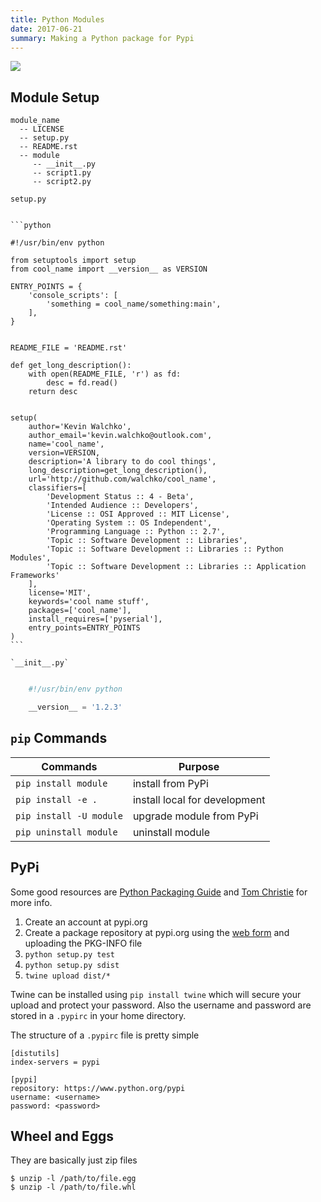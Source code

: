 ```yaml
---
title: Python Modules
date: 2017-06-21
summary: Making a Python package for Pypi
---
```


![](https://imgs.xkcd.com/comics/python_environment.png)

Module Setup
-------------------

```
module_name
  -- LICENSE
  -- setup.py
  -- README.rst
  -- module
     -- __init__.py
     -- script1.py
     -- script2.py
```

`setup.py`
~~~~~~~~~~~~~~

```python

#!/usr/bin/env python

from setuptools import setup
from cool_name import __version__ as VERSION

ENTRY_POINTS = {
	'console_scripts': [
		'something = cool_name/something:main',
	],
}


README_FILE = 'README.rst'

def get_long_description():
	with open(README_FILE, 'r') as fd:
		desc = fd.read()
	return desc


setup(
	author='Kevin Walchko',
	author_email='kevin.walchko@outlook.com',
	name='cool_name',
	version=VERSION,
	description='A library to do cool things',
	long_description=get_long_description(),
	url='http://github.com/walchko/cool_name',
	classifiers=[
		'Development Status :: 4 - Beta',
		'Intended Audience :: Developers',
		'License :: OSI Approved :: MIT License',
		'Operating System :: OS Independent',
		'Programming Language :: Python :: 2.7',
		'Topic :: Software Development :: Libraries',
		'Topic :: Software Development :: Libraries :: Python Modules',
		'Topic :: Software Development :: Libraries :: Application Frameworks'
	],
	license='MIT',
	keywords='cool name stuff',
	packages=['cool_name'],
	install_requires=['pyserial'],
	entry_points=ENTRY_POINTS
)
```

`__init__.py`
~~~~~~~~~~~~~~~~~~

```python

	#!/usr/bin/env python

	__version__ = '1.2.3'
```

`pip` Commands
---------------------


Commands |                   Purpose
|---|---|
`pip install module`   |   install from PyPi
`pip install -e .`     |  install local for development
`pip install -U module` |  upgrade module from PyPi
`pip uninstall module` |   uninstall module


PyPi
-----

Some good resources are [Python Packaging
Guide](https://packaging.python.org/en/latest/distributing.html#uploading-your-project-to-pypi)
and [Tom Christie](https://tom-christie.github.io/articles/pypi/) for
more info.

1. Create an account at pypi.org
2. Create a package repository at pypi.org using the [web
   form](https://pypi.python.org/pypi?%3Aaction=submit_form) and
   uploading the PKG-INFO file
3. `python setup.py test`
4. `python setup.py sdist`
5. `twine upload dist/*`

Twine can be installed using `pip install twine` which will secure
your upload and protect your password. Also the username and password
are stored in a `.pypirc` in your home directory.

The structure of a `.pypirc` file is pretty simple

```
[distutils]
index-servers = pypi

[pypi]
repository: https://www.python.org/pypi
username: <username>
password: <password>
```

Wheel and Eggs
----------------

They are basically just zip files

```
$ unzip -l /path/to/file.egg
$ unzip -l /path/to/file.whl
```
